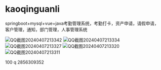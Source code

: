 # kaoqinguanli
springboot+mysql+vue+java考勤管理系统，考勤打卡，资产申请，请假申请，客户管理，通知，部门管理，人事管理系统

![QQ截图20240407213342](https://github.com/Qlp-source/kaoqinguanli/assets/66916967/05001ce4-e89a-4025-be9c-bc219592467f)
![QQ截图20240407213334](https://github.com/Qlp-source/kaoqinguanli/assets/66916967/a2002b0d-f68c-4348-9d12-1e129324741b)
![QQ截图20240407213327](https://github.com/Qlp-source/kaoqinguanli/assets/66916967/2af76253-98fa-410a-aa01-799e1ab28c9f)
![QQ截图20240407213320](https://github.com/Qlp-source/kaoqinguanli/assets/66916967/9f7a299b-e586-4632-a525-4dc5a472401a)
![QQ截图20240407213311](https://github.com/Qlp-source/kaoqinguanli/assets/66916967/fb80fa90-a5c8-4192-91f5-b782272079cf)

100
q 2856309352


